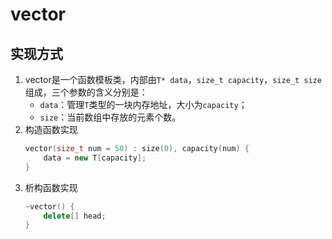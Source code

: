 # vector
## 实现方式
1. vector是一个函数模板类，内部由`T* data`，`size_t capacity`，`size_t size`组成，三个参数的含义分别是：
    - `data`：管理`T`类型的一块内存地址，大小为`capacity`；
    - `size`：当前数组中存放的元素个数。
2. 构造函数实现
    ```cpp
    vector(size_t num = 50) : size(0), capacity(num) {
        data = new T[capacity]; 
    }
    ```
3. 析构函数实现
    ```cpp
    ~vector() {
        delete[] head; 
    }
    ```
